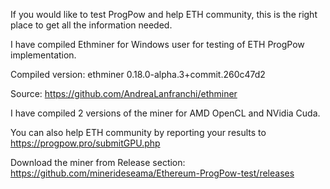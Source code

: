 If you would like to test ProgPow and help ETH community, this is the right place to get all the information needed.

I have compiled Ethminer for Windows user for testing of ETH ProgPow implementation.

Compiled version: ethminer 0.18.0-alpha.3+commit.260c47d2

Source: https://github.com/AndreaLanfranchi/ethminer

I have compiled 2 versions of the miner for AMD OpenCL and NVidia Cuda.

You can also help ETH community by reporting your results to https://progpow.pro/submitGPU.php

Download the miner from Release section: https://github.com/minerideseama/Ethereum-ProgPow-test/releases 
